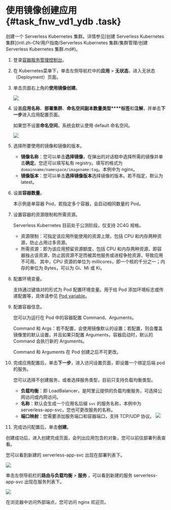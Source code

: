 # 使用镜像创建应用 {#task_fnw_vd1_ydb .task}

创建一个 Serverless Kubernetes 集群。详情参见[创建 Serverless Kubernetes 集群](intl.zh-CN/用户指南/Serverless Kubernetes 集群/集群管理/创建 Serverless Kubernetes 集群.md#)。

1.  登录[容器服务管理控制台](https://cs.console.aliyun.com)。
2.  在 Kubernetes菜单下，单击左侧导航栏中的**应用** \> **无状态**，进入无状态（Deployment）页面。
3.  单击页面右上角的**使用镜像创建**。 

    ![](http://static-aliyun-doc.oss-cn-hangzhou.aliyuncs.com/assets/img/16486/155902192310254_zh-CN.png)

4.  设置**应用名称**、**部署集群**、**命名空间****副本数量****类型****标签**和**注解**，并单击**下一步**进入应用配置页面。 

    如果您不设置**命名空间**，系统会默认使用 default 命名空间。

    ![](http://static-aliyun-doc.oss-cn-hangzhou.aliyuncs.com/assets/img/16486/155902192410255_zh-CN.png)

5.  选择所要使用的镜像和镜像的版本。 
    -   **镜像名称**：您可以单击**选择镜像**，在弹出的对话框中选择所需的镜像并单击**确定**。您还可以填写私有 registry。填写的格式为 `domainname/namespace/imagename:tag`。本例中为 nginx。
    -   **镜像版本**：您可以单击**选择镜像版本**选择镜像的版本。若不指定，默认为 latest。
6.  设置**容器数量**。 

    本示例是单容器 Pod，若指定多个容器，会启动相同数量的 Pod。

7.  设置容器的资源限制和所需资源。 

    Serverless Kubernetes 目前处于公测阶段，仅支持 2C4G 规格。

    -   资源限制：可指定该应用所能使用的资源上限，包括 CPU 和内存两种资源，防止占用过多资源。
    -   所需资源：即为该应用预留资源额度，包括 CPU 和内存两种资源，即容器独占该资源，防止因资源不足而被其他服务或进程争抢资源，导致应用不可用。
    其中，CPU 资源的单位为 millicores，即一个核的千分之一；内存的单位为 Bytes，可以为 Gi、Mi 或 Ki。

8.  配置环境变量。 

    支持通过键值对的形式为 Pod 配置环境变量。用于给 Pod 添加环境标志或传递配置等，具体请参见 [Pod variable](https://kubernetes.io/docs/tasks/inject-data-application/environment-variable-expose-pod-information/?spm=a2c4g.11186623.2.6.p4Ezey)。

9.  配置容器信息。 

    您可以为运行在 Pod 中的容器配置 Command、Arguments。

    Command 和 Args：若不配置，会使用镜像默认的设置；若配置，则会覆盖镜像里的默认设置，并且如果只配置 Arguments，容器启动时，默认的 Command 会执行新的 Arguments。

    Command 和 Arguments 在 Pod 创建之后不可更改。

10. 完成应用配置后，单击**下一步**，进入访问设置页面，即设置一个绑定后端 pod 的服务。 

    您可以选择不创建服务，或者选择服务类型，目前只支持负载均衡类型。

    -   **负载均衡**：即 LoadBalancer，是阿里云提供的负载均衡服务，可选择公网访问或内网访问。
    -   **名称**：默认会生成一个应用名后缀 `svc` 的服务名称，本例中为 serverless-app-svc，您也可更改服务的名称。
    -   **端口映射**：您需要添加服务端口和容器端口，支持 TCP/UDP 协议。
    ![](http://static-aliyun-doc.oss-cn-hangzhou.aliyuncs.com/assets/img/16486/155902192410256_zh-CN.png)

11. 完成访问配置后，单击**创建**。

创建成功后，进入创建完成页面，会列出应用包含的对象，您可以前往部署列表查看。

您可以看到新建的 serverless-app-svc 出现在部署列表下。

![](http://static-aliyun-doc.oss-cn-hangzhou.aliyuncs.com/assets/img/16486/155902192410257_zh-CN.png)

单击左侧导航栏的**路由与负载均衡** \> **服务** ，可以看到新建的服务 serverless-app-svc 出现在服务列表下。

![](http://static-aliyun-doc.oss-cn-hangzhou.aliyuncs.com/assets/img/16486/155902192410258_zh-CN.png)

在浏览器中访问外部端点，您可访问 nginx 欢迎页。

